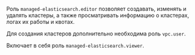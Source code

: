 Роль `managed-elasticsearch.editor` позволяет создавать, изменять и удалять кластеры, а также просматривать информацию о кластерах, логах их работы и квотах.

Для создания кластеров дополнительно необходима роль `vpc.user`.

Включает в себя роль `managed-elasticsearch.viewer`.